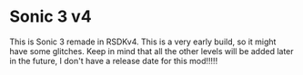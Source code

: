 # Sonic 3 v4
This is Sonic 3 remade in RSDKv4. This is a very early build, so it might have some glitches.
Keep in mind that all the other levels will be added later in the future, I don't have a release date for this mod!!!!!
